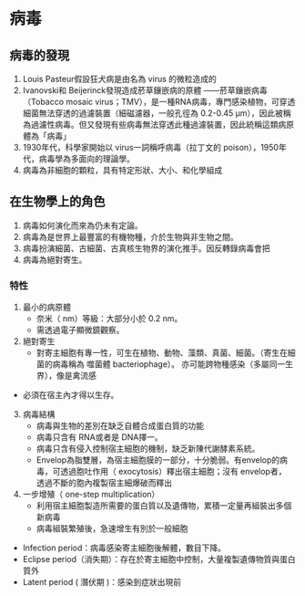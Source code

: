 # 病毒

## 病毒的發現

1. Louis Pasteur假設狂犬病是由名為 virus 的微粒造成的
2. Ivanovski和 Beijerinck發現造成菸草鑲嵌病的原體 ——菸草鑲嵌病毒 （Tobacco mosaic virus；TMV），是一種RNA病毒，專門感染植物，可穿透細菌無法穿透的過濾裝置（細磁濾器，一般孔徑為 0.2-0.45 μm），因此被稱為過濾性病毒。但又發現有些病毒無法穿透此種過濾裝置，因此統稱這類病原體為「病毒」
3. 1930年代，科學家開始以 virus一詞稱呼病毒（拉丁文的 poison），1950年代，病毒學為多面向的理論學。
4. 病毒為非細胞的顆粒，具有特定形狀、大小、和化學組成

## 在生物學上的角色
1. 病毒如何演化而來為仍未有定論。
2. 病毒為是世界上最豐富的有機物種，介於生物與非生物之間。
3. 病毒扮演細菌、古細菌、古真核生物界的演化推手。因反轉錄病毒會把
4. 病毒為絕對寄生。

### 特性
1. 最小的病原體
   - 奈米（ nm）等級：大部分小於 0.2 nm。
   - 需透過電子顯微鏡觀察。
2. 絕對寄生
   - 對寄主細胞有專一性，可生在植物、動物、藻類、真菌、細菌。（寄生在細菌的病毒稱為 噬菌體 bacteriophage）。 亦可能跨物種感染（多屬同一生界），像是禽流感
  - 必須在宿主內才得以生存。
3. 病毒結構
   - 病毒與生物的差別在缺乏自體合成蛋白質的功能
   - 病毒只含有 RNA或者是 DNA擇一。
   - 病毒只含有侵入控制宿主細胞的機制，缺乏新陳代謝酵素系統。
   - Envelop為脂雙層，為宿主細胞膜的一部分，十分脆弱。有envelop的病毒，可透過胞吐作用（ exocytosis）釋出宿主細胞；沒有 envelop者， 透過不斷的胞內複製宿主細爆破而釋出
4. 一步增殖（ one-step multiplication）
   - 利用宿主細胞製造所需要的蛋白質以及遺傳物，累積一定量再組裝出多個新病毒
   - 病毒組裝繁殖後，急速增生有別於一般細胞
   
- Infection period：病毒感染寄主細胞後解體，數目下降。
- Eclipse period（消失期）：存在於寄主細胞中控制，大量複製遺傳物質與蛋白質外 
- Latent period ( 潛伏期 )：感染到症狀出現前

###  
